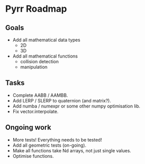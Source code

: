 Pyrr Roadmap
============

Goals
-----

   * Add all mathematical data types
      * 2D
      * 3D
   * Add all mathematical functions
      * collision detection
      * manipulation

Tasks
-----

   * Complete AABB / AAMBB.
   * Add LERP / SLERP to quaternion (and matrix?).
   * Add numba / numexpr or some other numpy optimisation lib.
   * Fix vector.interpolate.

Ongoing work
------------

   * More tests! Everything needs to be tested!
   * Add all geometric tests (on-going).
   * Make all functions take Nd arrays, not just single values.
   * Optimise functions.
